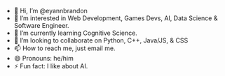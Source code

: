 - 👋 Hi, I’m @eyannbrandon
- 👀 I’m interested in Web Development, Games Devs, AI, Data Science & Software Engineer.
- 🌱 I’m currently learning Cognitive Science.
- 💞️ I’m looking to collaborate on Python, C++, Java/JS, & CSS 
- 📫 How to reach me, just email me.
- 😄 Pronouns: he/him
- ⚡ Fun fact: I like about AI.

<!---
eyannbrandon/eyannbrandon is a ✨ special ✨ repository because its `README.md` (this file) appears on your GitHub profile.
You can click the Preview link to take a look at your changes.
--->
